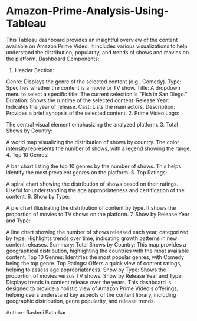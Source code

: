 # Amazon-Prime-Analysis-Using-Tableau
This Tableau dashboard provides an insightful overview of the content available on Amazon Prime Video. It includes various visualizations to help understand the distribution, popularity, and trends of shows and movies on the platform.
Dashboard Components:
1. Header Section:

Genre: Displays the genre of the selected content (e.g., Comedy).
Type: Specifies whether the content is a movie or TV show.
Title: A dropdown menu to select a specific title. The current selection is "Fish in San Diego."
Duration: Shows the runtime of the selected content.
Release Year: Indicates the year of release.
Cast: Lists the main actors.
Description: Provides a brief synopsis of the selected content.
2. Prime Video Logo:

The central visual element emphasizing the analyzed platform.
3. Total Shows by Country:

A world map visualizing the distribution of shows by country.
The color intensity represents the number of shows, with a legend showing the range.
4. Top 10 Genres:

A bar chart listing the top 10 genres by the number of shows.
This helps identify the most prevalent genres on the platform.
5. Top Ratings:

A spiral chart showing the distribution of shows based on their ratings.
Useful for understanding the age appropriateness and certification of the content.
6. Show by Type:

A pie chart illustrating the distribution of content by type.
It shows the proportion of movies to TV shows on the platform.
7. Show by Release Year and Type:

A line chart showing the number of shows released each year, categorized by type.
Highlights trends over time, indicating growth patterns in new content releases.
Summary:
Total Shows by Country: This map provides a geographical distribution, highlighting the countries with the most available content.
Top 10 Genres: Identifies the most popular genres, with Comedy being the top genre.
Top Ratings: Offers a quick view of content ratings, helping to assess age appropriateness.
Show by Type: Shows the proportion of movies versus TV shows.
Show by Release Year and Type: Displays trends in content release over the years.
This dashboard is designed to provide a holistic view of Amazon Prime Video's offerings, helping users understand key aspects of the content library, including geographic distribution, genre popularity, and release trends.

Author- Rashmi Paturkar
